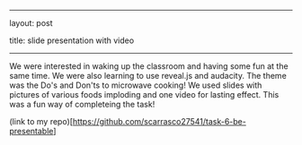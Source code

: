 ---
layout: post

title: slide presentation with video

----

We were interested in waking up the classroom and having some fun at the same time. We were also learning to use reveal.js and audacity. The theme was the Do's and Don'ts to microwave cooking!   We used slides with pictures of various foods imploding and one video for lasting effect. This was a fun way of completeing the task!

(link to my repo)[https://github.com/scarrasco27541/task-6-be-presentable]
